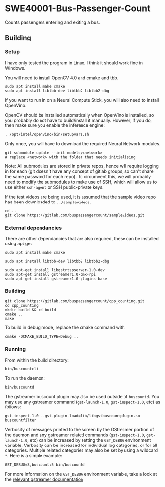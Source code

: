 # SWE40001-Bus-Passenger-Count

Counts passengers entering and exiting a bus.

## Building

### Setup
I have only tested the program in Linux. I think it should work fine in Windows.

You will need to install OpenCV 4.0 and cmake and tbb.
```
sudo apt install make cmake
sudo apt install libtbb-dev libtbb2 libtbb2-dbg
```

If you want to run in on a Neural Compute Stick, you will also need to install OpenVino.

OpenCV should be installed automatically when OpenVino is installed, so you probably do not have to build/install it manually. However, if you do, then make sure you enable the inference engine:

```
. /opt/intel/openvino/bin/setupvars.sh 
```

Only once, you will have to download the required Neural Network modules.

```
git submodule update --init models/<network>
# replace <network> with the folder that needs initialising
```
Note: All submodules are stored in private repos, hence will require logging in for each (git doesn't have any concept of gitlab groups, so can't share the same password for each repo). To circumvent this, we will probably need to modify the submodules to make use of SSH, which will allow us to use either `ssh-agent` or SSH public-private keys.

If the test videos are being used, it is assumed that the sample video repo has been downloaded to `../samplevideos`.
```
cd ..
git clone https://gitlab.com/buspassengercount/samplevideos.git
```

### External dependancies
There are other dependancies that are also required, these can be installed using apt get
```
sudo apt install make cmake

sudo apt install libtbb-dev libtbb2 libtbb2-dbg

sudo apt-get install libgstrtspserver-1.0-dev
sudo apt-get install gstreamer1.0-omx-rpi
sudo apt-get install gstreamer1.0-plugins-base
```

### Building
```
git clone https://gitlab.com/buspassengercount/cpp_counting.git
cd cpp_counting
mkdir build && cd build
cmake ..
make
```

To build in debug mode, replace the cmake command with:
```
cmake -DCMAKE_BUILD_TYPE=Debug ..
```

### Running
From within the build directory:

```
bin/buscountcli
```

To run the daemon:
```
bin/buscountd
```

The gstreamer buscount plugin may also be used outside of `buscountd`. You may use any gstreamer command (`gst-launch-1.0`, `gst-inspect-1.0`, etc) as follows:
```
gst-inspect-1.0 --gst-plugin-load=lib/libgstbuscountplugin.so buscountfilter
```

Verbosity of messages printed to the screen by the GStreamer portion of the daemon and any gstreamer related commands (`gst-inspect-1.0`, `gst-launch-1.0`, etc) can be increased by setting the `GST_DEBUG` environment variable. Verbosity can be increased for individual log categories, or for all categories. Multiple related categories may also be set by using a wildcard `*`. Here is a simple example:
```
GST_DEBUG=3,buscount:5 bin/buscountd
```

For more information on the `GST_DEBUG` environment variable, take a look at the [relevant gstreamer documentation](https://gstreamer.freedesktop.org/documentation/tutorials/basic/debugging-tools.html#basic-tutorial-11-debugging-tools)
